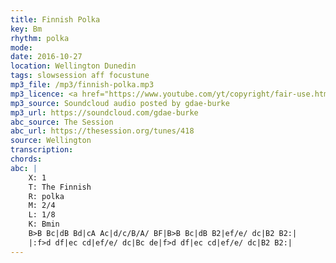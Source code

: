 ```yaml
---
title: Finnish Polka
key: Bm
rhythm: polka
mode:
date: 2016-10-27
location: Wellington Dunedin
tags: slowsession aff focustune
mp3_file: /mp3/finnish-polka.mp3
mp3_licence: <a href="https://www.youtube.com/yt/copyright/fair-use.html">Fair Use</a>
mp3_source: Soundcloud audio posted by gdae-burke
mp3_url: https://soundcloud.com/gdae-burke
abc_source: The Session
abc_url: https://thesession.org/tunes/418
source: Wellington
transcription:
chords:
abc: |
    X: 1
    T: The Finnish
    R: polka
    M: 2/4
    L: 1/8
    K: Bmin
    B>B Bc|dB Bd|cA Ac|d/c/B/A/ BF|B>B Bc|dB B2|ef/e/ dc|B2 B2:|
    |:f>d df|ec cd|ef/e/ dc|Bc de|f>d df|ec cd|ef/e/ dc|B2 B2:|
---
```

